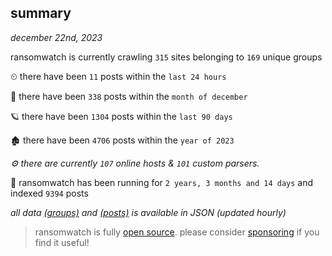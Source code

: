 
## summary
_december 22nd, 2023_

ransomwatch is currently crawling `315` sites belonging to `169` unique groups

⏲ there have been `11` posts within the `last 24 hours`

🦈 there have been `338` posts within the `month of december`

🪐 there have been `1304` posts within the `last 90 days`

🏚 there have been `4706` posts within the `year of 2023`

_⚙️ there are currently `107` online hosts & `101` custom parsers._

🦕 ransomwatch has been running for `2 years, 3 months and 14 days` and indexed `9394` posts

_all data  [(groups)](http://ransomwhat.telemetry.ltd/groups) and [(posts)](http://ransomwhat.telemetry.ltd/posts) is available in JSON (updated hourly)_

> ransomwatch is fully [open source](https://github.com/joshhighet/ransomwatch#ransomwatch--). please consider [sponsoring](https://github.com/sponsors/joshhighet) if you find it useful!

